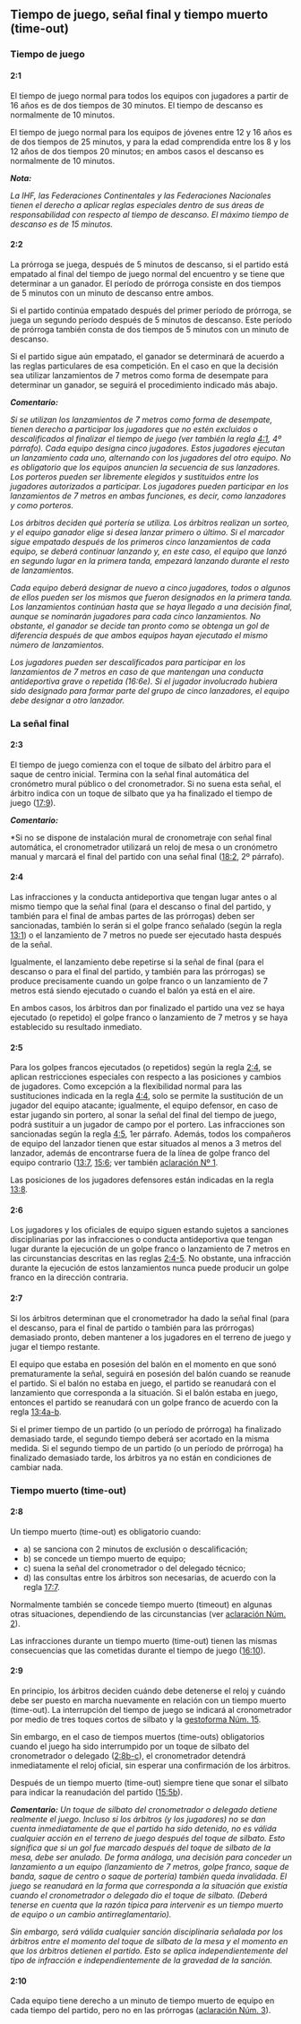 ## Tiempo de juego, señal final y tiempo muerto (time-out)

### Tiempo de juego

#### 2:1
El tiempo de juego normal para todos los equipos con jugadores a partir de 16 años es de 
dos tiempos de 30 minutos. El tiempo de descanso es normalmente de 10 minutos.

El tiempo de juego normal para los equipos de jóvenes entre 12 y 16 años es de dos tiempos 
de 25 minutos, y para la edad comprendida entre los 8 y los 12 años de dos tiempos
20 minutos; en ambos casos el descanso es normalmente de 10 minutos.

***Nota:***

*La IHF, las Federaciones Continentales y las Federaciones Nacionales tienen el derecho a 
aplicar reglas especiales dentro de sus áreas de responsabilidad con respecto al tiempo de 
descanso. El máximo tiempo de descanso es de 15 minutos.*

#### 2:2
La prórroga se juega, después de 5 minutos de descanso, si el partido está empatado al final 
del tiempo de juego normal del encuentro y se tiene que determinar a un ganador. El período 
de prórroga consiste en dos tiempos de 5 minutos con un minuto de descanso entre ambos.

Si el partido continúa empatado después del primer período de prórroga, se juega un segundo 
período después de 5 minutos de descanso. Este período de prórroga también consta de dos 
tiempos de 5 minutos con un minuto de descanso.

Si el partido sigue aún empatado, el ganador se determinará de acuerdo a las reglas 
particulares de esa competición. En el caso en que la decisión sea utilizar lanzamientos de
7 metros como forma de desempate para determinar un ganador, se seguirá el procedimiento indicado más abajo.

***Comentario:***

*Si se utilizan los lanzamientos de 7 metros como forma de desempate, tienen derecho a 
participar los jugadores que no estén excluidos o descalificados al finalizar el tiempo de 
juego (ver también la regla [4:1](#4:1), 4º párrafo). Cada equipo designa cinco jugadores.
Estos jugadores ejecutan un lanzamiento cada uno, alternando con los jugadores del otro 
equipo. No es obligatorio que los equipos anuncien la secuencia de sus lanzadores. Los 
porteros pueden ser libremente elegidos y sustituidos entre los jugadores autorizados a
participar. Los jugadores pueden participar en los lanzamientos de 7 metros en ambas 
funciones, es decir, como lanzadores y como porteros.*

*Los árbitros deciden qué portería se utiliza. Los árbitros realizan un sorteo, y el equipo 
ganador elige si desea lanzar primero o último. Si el marcador sigue empatado después de 
los primeros cinco lanzamientos de cada equipo, se deberá continuar lanzando y, en este caso, 
el equipo que lanzó en segundo lugar en la primera tanda, empezará lanzando durante el resto 
de lanzamientos.*

*Cada equipo deberá designar de nuevo a cinco jugadores, todos o algunos de ellos pueden ser
los mismos que fueron designados en la primera tanda. Los lanzamientos continúan hasta que 
se haya llegado a una decisión final, aunque se nominarán jugadores para cada cinco 
lanzamientos. No obstante, el ganador se decide tan pronto como se obtenga un gol de 
diferencia después de que ambos equipos hayan ejecutado el mismo número de lanzamientos.*

*Los jugadores pueden ser descalificados para participar en los lanzamientos de 7 metros en 
caso de que mantengan una conducta antideportiva grave o repetida (16:6e). Si el jugador 
involucrado hubiera sido designado para formar parte del grupo de cinco lanzadores, el 
equipo debe designar a otro lanzador.*

### La señal final

#### 2:3
El tiempo de juego comienza con el toque de silbato del árbitro para el saque de centro 
inicial. Termina con la señal final automática del cronómetro mural público o del 
cronometrador. Si no suena esta señal, el árbitro indica con un toque de silbato que ya ha 
finalizado el tiempo de juego ([17:9](#17:9)).

***Comentario:***

*Si no se dispone de instalación mural de cronometraje con señal final automática, el 
cronometrador utilizará un reloj de mesa o un cronómetro manual y marcará el final del 
partido con una señal final ([18:2](#18:2), 2º párrafo).

#### 2:4
Las infracciones y la conducta antideportiva que tengan lugar antes o al mismo tiempo que 
la señal final (para el descanso o final del partido, y también para el final de ambas
partes de las prórrogas) deben ser sancionadas, también lo serán si el golpe franco señalado 
(según la regla [13:1](#13:1)) o el lanzamiento de 7 metros no puede ser ejecutado hasta 
después de la señal.

Igualmente, el lanzamiento debe repetirse si la señal de final (para el descanso o para el 
final del partido, y también para las prórrogas) se produce precisamente cuando un golpe
franco o un lanzamiento de 7 metros está siendo ejecutado o cuando el balón ya está en el 
aire.

En ambos casos, los árbitros dan por finalizado el partido una vez se haya ejecutado (o 
repetido) el golpe franco o lanzamiento de 7 metros y se haya establecido su resultado
inmediato.

#### 2:5
Para los golpes francos ejecutados (o repetidos) según la regla [2:4](#2:4), se aplican 
restricciones  especiales con respecto a las posiciones y cambios de jugadores. Como 
excepción a la  flexibilidad normal para las sustituciones indicada en la regla [4:4](#4:4), 
solo se permite la  sustitución de un jugador del equipo atacante; igualmente, el equipo 
defensor, en caso de estar jugando sin portero, al sonar la señal del final del tiempo de 
juego, podrá  sustituir a un jugador de campo por el portero. Las infracciones son 
sancionadas según la regla [4:5](#4:5), 1er párrafo. Además, todos los compañeros de equipo 
del lanzador tienen que  estar situados al menos a 3 metros del lanzador, además de 
encontrarse fuera de la línea de golpe franco del equipo contrario ([13:7](#13:7), 
[15:6](#15:6); ver también [aclaración Nº 1](#1.-).

Las posiciones de los jugadores defensores están indicadas en la regla [13:8](#13:8).

#### 2:6
Los jugadores y los oficiales de equipo siguen estando sujetos a sanciones disciplinarias 
por las infracciones o conducta antideportiva que tengan lugar durante la ejecución de un 
golpe franco o lanzamiento de 7 metros en las circunstancias descritas en las reglas [2:4-5](#2:4). 
No obstante, una infracción durante la ejecución de estos lanzamientos nunca puede producir 
un golpe franco en la dirección contraria.

#### 2:7
Si los árbitros determinan que el cronometrador ha dado la señal final (para el descanso, 
para el final de partido o también para las prórrogas) demasiado pronto, deben mantener a 
los jugadores en el terreno de juego y jugar el tiempo restante.

El equipo que estaba en posesión del balón en el momento en que sonó prematuramente la 
señal, seguirá en posesión del balón cuando se reanude el partido. Si el balón no estaba en 
juego, el partido se reanudará con el lanzamiento que corresponda a la situación. Si el 
balón estaba en juego, entonces el partido se reanudará con un golpe franco de acuerdo con 
la regla [13:4a-b](#13:4).

Si el primer tiempo de un partido (o un período de prórroga) ha finalizado demasiado tarde, 
el segundo tiempo deberá ser acortado en la misma medida. Si el segundo tiempo de un
partido (o un período de prórroga) ha finalizado demasiado tarde, los árbitros ya no están 
en condiciones de cambiar nada.

### Tiempo muerto (time-out)

#### 2:8
Un tiempo muerto (time-out) es obligatorio cuando:
- a) se sanciona con 2 minutos de exclusión o descalificación;
- b) se concede un tiempo muerto de equipo;
- c) suena la señal del cronometrador o del delegado técnico;
- d) las consultas entre los árbitros son necesarias, de acuerdo con la regla [17:7](#17:7).

Normalmente también se concede tiempo muerto (timeout) en algunas otras situaciones, 
dependiendo de las circunstancias (ver [aclaración Núm. 2](#2.-)).

Las infracciones durante un tiempo muerto (time-out) tienen las mismas consecuencias que 
las cometidas durante el tiempo de juego ([16:10](#16:10)).

#### 2:9
En principio, los árbitros deciden cuándo debe detenerse el reloj y cuándo debe ser puesto 
en marcha nuevamente en relación con un tiempo muerto (time-out). La interrupción del tiempo 
de juego se indicará al cronometrador por medio de tres toques cortos de silbato y la 
[gestoforma Núm. 15](#15---).

Sin embargo, en el caso de tiempos muertos (time-outs) obligatorios cuando el juego ha sido 
interrumpido por un toque de silbato del cronometrador o delegado ([2:8b-c](#2:8)), el
cronometrador detendrá inmediatamente el reloj oficial, sin esperar una confirmación de los 
árbitros.

Después de un tiempo muerto (time-out) siempre tiene que sonar el silbato para indicar la 
reanudación del partido ([15:5b](#15:5)).

***Comentario:***
*Un toque de silbato del cronometrador o delegado detiene realmente el juego. Incluso si 
los árbitros (y los jugadores) no se dan cuenta inmediatamente de que el partido ha sido 
detenido, no es válida cualquier acción en el terreno de juego después del toque de silbato.
Esto significa que si un gol fue marcado después del toque de silbato de la mesa, debe ser 
anulado. De forma análoga, una decisión para conceder un lanzamiento a un equipo 
(lanzamiento de 7 metros, golpe franco, saque de banda, saque de centro o saque de portería)
también queda invalidada. El juego se reanudará en la forma que corresponda a la situación 
que existía cuando el cronometrador o delegado dio el toque de silbato. (Deberá tenerse en 
cuenta que la razón típica para intervenir es un tiempo muerto de equipo o un cambio 
antirreglamentario).*

*Sin embargo, será válida cualquier sanción disciplinaria señalada por los árbitros entre 
el momento del toque de silbato de la mesa y el momento en que los árbitros detienen el 
partido. Esto se aplica independientemente del tipo de infracción e independientemente de
la gravedad de la sanción.*

#### 2:10
Cada equipo tiene derecho a un minuto de tiempo muerto de equipo en cada tiempo del partido, 
pero no en las prórrogas ([aclaración Núm. 3](#3.-)).

